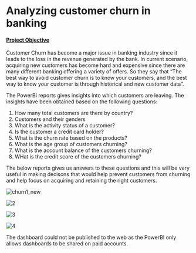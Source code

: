 # Analyzing customer churn in banking

#### <ins>Project Objective</ins>

Customer Churn has become a major issue in banking industry since it leads to the loss in the revenue generated by the bank. In current scenario, acquiring new customers has become hard and expensive since there are many different banking offering a variety of offers. So they say that “The best way to avoid customer churn is to know your customers, and the best way to know your customer is through historical and new customer data”.

The PowerBi reports gives insights into which customers are leaving. The insights have been obtained based on the following questions:
1. How many total customers are there by country?
2. Customers and their genders
3. What is the activity status of a customer?
4. Is the customer a credit card holder?
5. What is the churn rate based on the products?
6. What is the age group of customers churning?
7. What is the account balance of the customers churning?
8. WHat is the credit score of the customers churning?

The below reports gives us answers to these questions and this will be very useful in making decisons that would help prevent customers from churning and help focus on acquiring and retaining the right customers.


![churn1_new](https://github.com/DataCounsel/customer-churn-banking/assets/71335870/6df65bc3-401e-4c74-9dd7-a7c480002292)


![2](https://github.com/DataCounsel/customer-churn-banking/assets/71335870/a93dcfbf-0ebb-49ee-8c1d-75800a5e0c6b)

![3](https://github.com/DataCounsel/customer-churn-banking/assets/71335870/57aae087-1c41-48c7-b4f4-d7d12232a0c3)

![4](https://github.com/DataCounsel/customer-churn-banking/assets/71335870/3b878071-fc9e-4a08-85c2-2eb13922542a)


The dashboard could not be published to the web as the PowerBI only allows dashboards to be shared on paid accounts.
